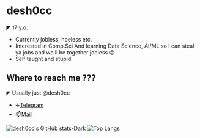 # desh0cc

◤ 17 y.o. 
- Currently jobless, hoeless etc.
- Interested in Comp.Sci And learning Data Science, AI/ML so I can steal ya jobs and we'll
be together jobless 😊
- Self taught and stupid

## Where to reach me ???

◤ Usually just @desh0cc
- ✈️[Telegram](https://t.me/desh0cc)
- 📫[Mail](desh0ccfuture@gmail.com)

[![desh0cc's GitHub stats-Dark](https://github-readme-stats.vercel.app/api?username=desh0cc&show_icons=true&theme=dark#gh-dark-mode-only)](https://github.com/desh0cc/github-readme-stats#gh-dark-mode-only)
![Top Langs](https://github-readme-stats.vercel.app/api/top-langs/?username=desh0cc&size_weight=0.5&count_weight=0.5)
